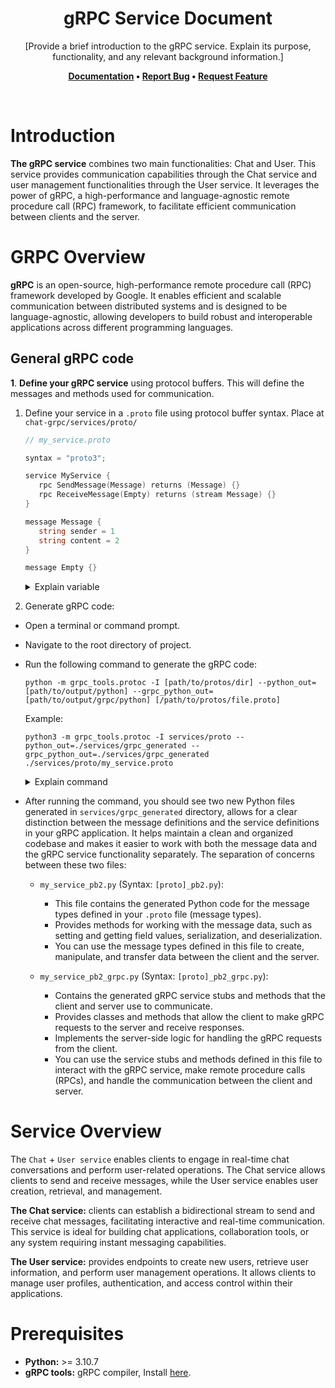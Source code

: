 <h1 align="center">
  <b>gRPC Service Document</b>
</h1>

<p align="center">[Provide a brief introduction to the gRPC service. Explain its purpose, functionality, and any relevant background information.]</p>

<p align="center">
  <b>
      <a href="https://github.com/QuanBlue/chat-grpc">Documentation</a> •
      <a href="https://github.com/QuanBlue/chat-grpc/issues/">Report Bug</a> •
      <a href="https://github.com/QuanBlue/chat-grpc/issues/">Request Feature</a>
  </b>
</p>

<br/>

# Introduction

**The gRPC service** combines two main functionalities: Chat and User. This service provides communication capabilities through the Chat service and user management functionalities through the User service. It leverages the power of gRPC, a high-performance and language-agnostic remote procedure call (RPC) framework, to facilitate efficient communication between clients and the server.

# GRPC Overview

**gRPC** is an open-source, high-performance remote procedure call (RPC) framework developed by Google. It enables efficient and scalable communication between distributed systems and is designed to be language-agnostic, allowing developers to build robust and interoperable applications across different programming languages.

## General gRPC code

**1**. **Define your gRPC service** using protocol buffers. This will define the messages and methods used for communication.

1. Define your service in a `.proto` file using protocol buffer syntax.
   Place at `chat-grpc/services/proto/`

   ```go
   // my_service.proto

   syntax = "proto3";

   service MyService {
      rpc SendMessage(Message) returns (Message) {}
      rpc ReceiveMessage(Empty) returns (stream Message) {}
   }

   message Message {
      string sender = 1
      string content = 2
   }

   message Empty {}
   ```

      <details>
        <summary>Explain variable</summary>

   This defines a:

   -  **Message** type with `sender` and `content` fields
   -  **MyService** with two methods:

      -  `SendMessage` takes a `Message` object as input and returns a `Message` object
      -  `ReceiveMessage` takes an empty `Empty` object as input and returns a stream of `Message` objects.

      </details>

1. Generate gRPC code:

-  Open a terminal or command prompt.

-  Navigate to the root directory of project.

-  Run the following command to generate the gRPC code:

   ```shell
   python -m grpc_tools.protoc -I [path/to/protos/dir] --python_out=[path/to/output/python] --grpc_python_out=[path/to/output/grpc/python] [/path/to/protos/file.proto]
   ```

   Example:

   ```shell
   python3 -m grpc_tools.protoc -I services/proto --python_out=./services/grpc_generated --grpc_python_out=./services/grpc_generated ./services/proto/my_service.proto
   ```

      <details>
         <summary>Explain command</summary>
      -  Use the current directory (`services/proto`) as the import search path (`-I` option).
      -  Generate Python code from the `.proto` file using the `--python_out` option.
         Generate gRPC Python code using the `--grpc_python_out` option.
      -  Replace `my_service.proto` with the actual name of your Protobuf file.
    </details>

-  After running the command, you should see two new Python files generated in `services/grpc_generated` directory, allows for a clear distinction between the message definitions and the service definitions in your gRPC application. It helps maintain a clean and organized codebase and makes it easier to work with both the message data and the gRPC service functionality separately. The separation of concerns between these two files:

   -  `my_service_pb2.py` (Syntax: `[proto]_pb2.py`):

      -  This file contains the generated Python code for the message types defined in your `.proto` file (message types).
      -  Provides methods for working with the message data, such as setting and getting field values, serialization, and deserialization.
      -  You can use the message types defined in this file to create, manipulate, and transfer data between the client and the server.

   -  `my_service_pb2_grpc.py` (Syntax: `[proto]_pb2_grpc.py`):
      -  Contains the generated gRPC service stubs and methods that the client and server use to communicate.
      -  Provides classes and methods that allow the client to make gRPC requests to the server and receive responses.
      -  Implements the server-side logic for handling the gRPC requests from the client.
      -  You can use the service stubs and methods defined in this file to interact with the gRPC service, make remote procedure calls (RPCs), and handle the communication between the client and server.

# Service Overview

The `Chat` + `User service` enables clients to engage in real-time chat conversations and perform user-related operations. The Chat service allows clients to send and receive messages, while the User service enables user creation, retrieval, and management.

**The Chat service:** clients can establish a bidirectional stream to send and receive chat messages, facilitating interactive and real-time communication. This service is ideal for building chat applications, collaboration tools, or any system requiring instant messaging capabilities.

**The User service:** provides endpoints to create new users, retrieve user information, and perform user management operations. It allows clients to manage user profiles, authentication, and access control within their applications.

# Prerequisites

-  **Python:** >= 3.10.7
-  **gRPC tools:** gRPC compiler, Install [here](https://grpc.io/docs/languages/python/quickstart/).
